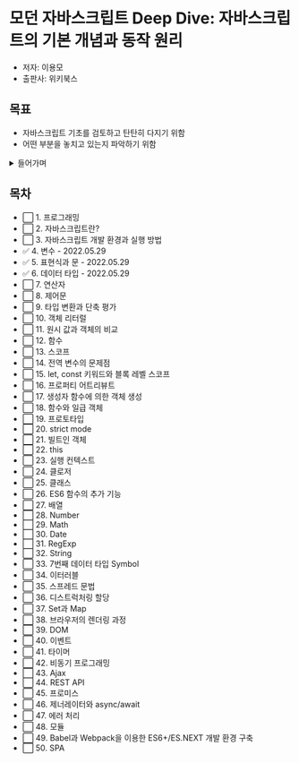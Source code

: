 # 모던 자바스크립트 Deep Dive: 자바스크립트의 기본 개념과 동작 원리

- 저자: 이용모
- 출판사: 위키북스

## 목표

- 자바스크립트 기초를 검토하고 탄탄히 다지기 위함
- 어떤 부분을 놓치고 있는지 파악하기 위함

<details>
<summary>들어가며</summary>

### 자바스크립트의 태생적 특징

- 대부분 프로그래밍 언어: 애플리케이션을 개발하기 위한 범용적인 용도로 설계
- 반면 자바스크립트: 웹페이지의 단순한 보조 기능을 처리하기 위한 제한적인 용도를 목적으로 생김
- 하지만 자바스크립트 또한 FE, BE 영역의 프로그래밍 언어로 사용 가능한 범용 어플리케이션 개발 언어로 성장

### 기본 개념과 동작 원리 이해의 중요성

- 프로그래머 역할: 요구사항을 기반으로 문제 해결을 위한 방안 고민 및 코드 구현
  - 구현된 코드를 의도대로 동작하게 하려면, 컴퓨터 내부에서 어떻게 동작하는지 예측 가능해야 함
- 명확한 의사소통: 문맥에 맞는 정확한 용어를 사용 (협업의 기본!)
- 에러 디버깅 용이: 에러 발생 원인을 이해하고 디버깅

### 학습 방법

- 1 ~ 3 사이클을 반복
- 빨리가는 유일한 방법은 제대로 가는 것이다. - 로버트 마틴(클린코드 저자) -

1. 기본 개념과 동작 원리

- 중요 키워드 우선, 그 외에는 일단 기술 부채로 쌓아두고 진행.
- 완벽한 이해보다는 반복 학습

2. 코딩 스킬

- 문제 해결 방안을 문법을 통해 구체화
- 자신의 능력을 조금 넘어서는 도전을 지속적으로 시도하고 연습

3. 프로젝트

- 더욱 깊은 이해와 협업 경험
- 추가 학습 필요한 사항 파악

</details>

## 목차

- ⬜ 1. 프로그래밍
- ⬜ 2. 자바스크립트란?
- ⬜ 3. 자바스크립트 개발 환경과 실행 방법
- ✅ 4. 변수 - 2022.05.29
- ✅ 5. 표현식과 문 - 2022.05.29
- ✅ 6. 데이터 타입 - 2022.05.29
- ⬜ 7. 연산자
- ⬜ 8. 제어문
- ⬜ 9. 타입 변환과 단축 평가
- ⬜ 10. 객체 리터럴
- ⬜ 11. 원시 값과 객체의 비교
- ⬜ 12. 함수
- ⬜ 13. 스코프
- ⬜ 14. 전역 변수의 문제점
- ⬜ 15. let, const 키워드와 블록 레벨 스코프
- ⬜ 16. 프로퍼티 어트리뷰트
- ⬜ 17. 생성자 함수에 의한 객체 생성
- ⬜ 18. 함수와 일급 객체
- ⬜ 19. 프로토타입
- ⬜ 20. strict mode
- ⬜ 21. 빌트인 객체
- ⬜ 22. this
- ⬜ 23. 실행 컨텍스트
- ⬜ 24. 클로저
- ⬜ 25. 클래스
- ⬜ 26. ES6 함수의 추가 기능
- ⬜ 27. 배열
- ⬜ 28. Number
- ⬜ 29. Math
- ⬜ 30. Date
- ⬜ 31. RegExp
- ⬜ 32. String
- ⬜ 33. 7번째 데이터 타입 Symbol
- ⬜ 34. 이터러블
- ⬜ 35. 스프레드 문법
- ⬜ 36. 디스트럭처링 할당
- ⬜ 37. Set과 Map
- ⬜ 38. 브라우저의 렌더링 과정
- ⬜ 39. DOM
- ⬜ 40. 이벤트
- ⬜ 41. 타이머
- ⬜ 42. 비동기 프로그래밍
- ⬜ 43. Ajax
- ⬜ 44. REST API
- ⬜ 45. 프로미스
- ⬜ 46. 제너레이터와 async/await
- ⬜ 47. 에러 처리
- ⬜ 48. 모듈
- ⬜ 49. Babel과 Webpack을 이용한 ES6+/ES.NEXT 개발 환경 구축
- ⬜ 50. SPA
